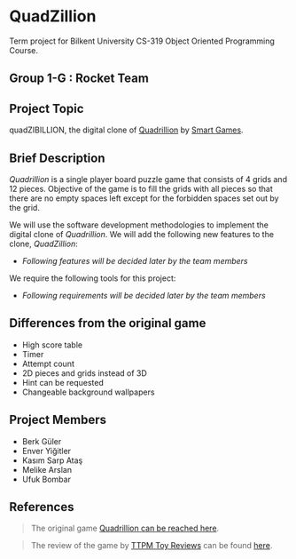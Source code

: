 # QuadZillion
Term project for Bilkent University CS-319 Object Oriented Programming Course.

## Group 1-G : Rocket Team

## Project Topic
quadZIBILLION, the digital clone of [Quadrillion](https://www.smartgames.eu/uk/one-player-games/quadrillion) by [Smart Games](https://www.smartgames.eu/uk).

## Brief Description

*Quadrillion* is a single player board puzzle game that consists of 4 grids and 12 pieces. Objective of the game is to fill the grids with all pieces so that there are no empty spaces left except for the forbidden spaces set out by the grid. 

We will use the software development methodologies to implement the digital clone of *Quadrillion*. We will add the following new features to the clone, *QuadZillion*:
- *Following features will be decided later by the team members*

We require the following tools for this project:
- *Following requirements will be decided later by the team members*

## Differences from the original game

- High score table
- Timer
- Attempt count
- 2D pieces and grids instead of 3D
- Hint can be requested
- Changeable background wallpapers

## Project Members
- Berk Güler
- Enver Yiğitler
- Kasım Sarp Ataş
- Melike Arslan
- Ufuk Bombar

## References

> The original game [Quadrillion can be reached here](https://www.smartgames.eu/uk/one-player-games/quadrillion).

> The review of the game by [TTPM Toy Reviews](https://www.youtube.com/channel/UCcj4TuaP3w6gQ9-mCuhVlpA) can be found [here](https://www.youtube.com/watch?v=vhC_kjndjHg).